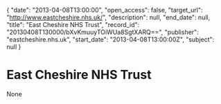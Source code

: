 {
  "date": "2013-04-08T13:00:00", 
  "open_access": false, 
  "target_url": "http://www.eastcheshire.nhs.uk/", 
  "description": null, 
  "end_date": null, 
  "title": "East Cheshire NHS Trust", 
  "record_id": "20130408T130000/bXvKmuuyTOiWUa8SgtXARQ==", 
  "publisher": "eastcheshire.nhs.uk", 
  "start_date": "2013-04-08T13:00:00Z", 
  "subject": null
}

# East Cheshire NHS Trust

None
